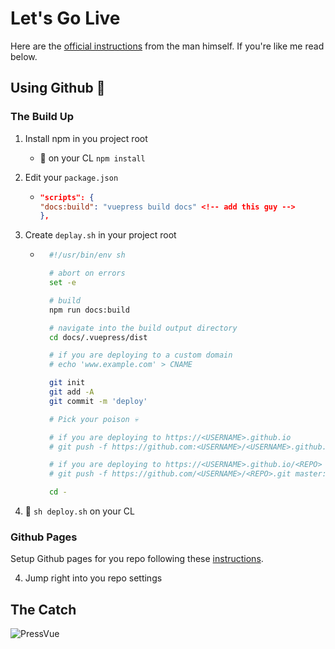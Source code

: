 # Let's Go Live

Here are the [official instructions](https://vuepress.vuejs.org/guide/deploy.html#github-pages) from the man himself. If you're like me read below.

## Using Github 🐙

### The Build Up

1. Install npm in you project root
    * 🏃 on your CL `npm install`
2. Edit your `package.json`
    * ``` json
      "scripts": {
      "docs:build": "vuepress build docs" <!-- add this guy -->
      },
      ```
3. Create `deplay.sh` in your project root
    * ``` bash
        #!/usr/bin/env sh

        # abort on errors
        set -e

        # build
        npm run docs:build

        # navigate into the build output directory
        cd docs/.vuepress/dist

        # if you are deploying to a custom domain
        # echo 'www.example.com' > CNAME

        git init
        git add -A
        git commit -m 'deploy'

        # Pick your poison 💀

        # if you are deploying to https://<USERNAME>.github.io
        # git push -f https://github.com:<USERNAME>/<USERNAME>.github.io.git master

        # if you are deploying to https://<USERNAME>.github.io/<REPO>
        # git push -f https://github.com/<USERNAME>/<REPO>.git master:gh-pages

        cd -
      ```

4. 🏃 `sh deploy.sh` on your CL

### Github Pages

Setup Github pages for you repo following these [instructions](https://pages.github.com/).

4. Jump right into you repo settings


## The Catch

<img :src="$withBase('/hero.png')" alt="PressVue">
